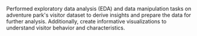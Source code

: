 Performed exploratory data analysis (EDA) and data manipulation tasks on adventure park's visitor dataset to derive insights and prepare the data for further analysis. Additionally, create informative visualizations to understand visitor behavior and characteristics.
